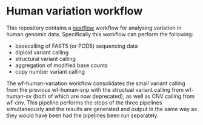 # Human variation workflow

This repository contains a [nextflow](https://www.nextflow.io/) workflow
for analysing variation in human genomic data. Specifically this workflow can
perform the following:

* basecalling of FAST5 (or POD5) sequencing data
* diploid variant calling
* structural variant calling
* aggregation of modified base counts
* copy number variant calling

The wf-human-variation workflow consolidates the small variant calling from the
previous wf-human-snp with the structual variant calling from wf-human-sv (both
of which are now deprecated), as well as CNV calling from wf-cnv. This pipeline performs the steps of the three
pipelines simultaneously and the results are generated and output in the same
way as they would have been had the pipelines been run separately.

